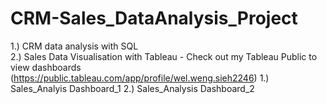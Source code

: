 # CRM-Sales_DataAnalysis_Project

1.) CRM data analysis with SQL<br>
2.) Sales Data Visualisation with Tableau
    - Check out my Tableau Public to view dashboards (https://public.tableau.com/app/profile/wel.weng.sieh2246)
      1.) Sales_Analyis Dashboard_1
      2.) Sales_Analysis Dashboard_2
